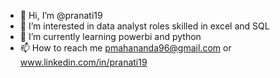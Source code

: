 - 👋 Hi, I’m @pranati19
- 👀 I’m interested in data analyst roles skilled in excel and SQL
- 🌱 I’m currently learning powerbi and python
- 📫 How to reach me pmahananda96@gmail.com or www.linkedin.com/in/pranati19

<!---
pranatimn/pranatimn is a ✨ special ✨ repository because its `README.md` (this file) appears on your GitHub profile.
You can click the Preview link to take a look at your changes.
--->
